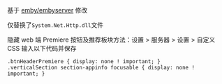 基于 [emby/embyserver](https://hub.docker.com/r/emby/embyserver) 修改

仅替换了`System.Net.Http.dll`文件

隐藏 web 端 Premiere 按钮及推荐板块方法：设置 > 服务器 > 设置 > 自定义CSS 输入以下代码并保存
```
.btnHeaderPremiere { display: none ! important; }
.verticalSection section-appinfo focusable { display: none ! important; }
```
